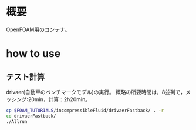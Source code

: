 # 概要
OpenFOAM用のコンテナ。

# how to use

## テスト計算
drivaer(自動車のベンチマークモデル)の実行。
概略の所要時間は，8並列で，メッシング:20min，計算：2h20min。

```bash
cp $FOAM_TUTORIALS/incompressibleFluid/drivaerFastback/ . -r
cd drivaerFastback/
./Allrun
```